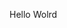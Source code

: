 Hello Wolrd
































































































































































































































































































































































































































































































































































































































































































































































































































































































































































































































































































































































































































































































































































































































































































































































































































































































































































































































































































































































































































































































































































































































































































































































































































































































































































































































































































































































































































































































































































































































































































































































































































































































































































































































































































































































































































































































































































































